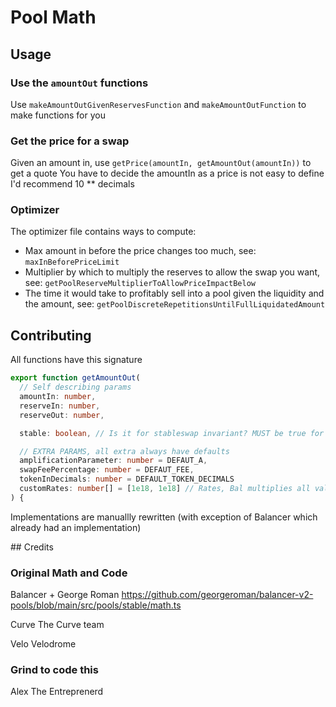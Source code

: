 # Pool Math

## Usage

### Use the `amountOut` functions
Use `makeAmountOutGivenReservesFunction` and `makeAmountOutFunction` to make functions for you

### Get the price for a swap
Given an amount in, use `getPrice(amountIn, getAmountOut(amountIn))` to get a quote
You have to decide the amountIn as a price is not easy to define
I'd recommend 10 ** decimals

### Optimizer

The optimizer file contains ways to compute:
- Max amount in before the price changes too much, see: `maxInBeforePriceLimit`
- Multiplier by which to multiply the reserves to allow the swap you want, see: `getPoolReserveMultiplierToAllowPriceImpactBelow`
- The time it would take to profitably sell into a pool given the liquidity and the amount, see: `getPoolDiscreteRepetitionsUntilFullLiquidatedAmount`



## Contributing

All functions have this signature 
```ts
export function getAmountOut(
  // Self describing params
  amountIn: number,
  reserveIn: number,
  reserveOut: number,

  stable: boolean, // Is it for stableswap invariant? MUST be true for Bal and Curve

  // EXTRA PARAMS, all extra always have defaults
  amplificationParameter: number = DEFAUT_A,
  swapFeePercentage: number = DEFAUT_FEE,
  tokenInDecimals: number = DEFAULT_TOKEN_DECIMALS
  customRates: number[] = [1e18, 1e18] // Rates, Bal multiplies all values by it, curve uses it in it's logic
) {
```

Implementations are manuallly rewritten (with exception of Balancer which already had an implementation)



## Credits

### Original Math and Code
Balancer + George Roman
https://github.com/georgeroman/balancer-v2-pools/blob/main/src/pools/stable/math.ts

Curve
The Curve team

Velo
Velodrome

### Grind to code this

Alex The Entreprenerd 